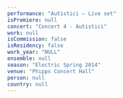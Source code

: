 ```yaml
---
performance: "Autistici – Live set"
isPremiere: null
concert: "Concert 4 - Autistici"
work: null
isCommission: false
isResidency: false
work_year: "NULL"
ensemble: null
season: "Electric Spring 2014"
venue: "Phipps Concert Hall"
person: null
country: null
---
```


